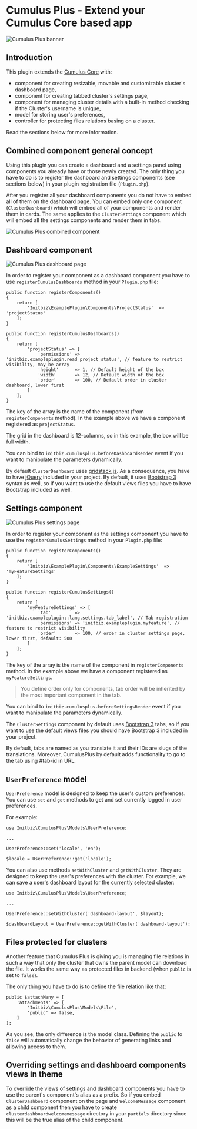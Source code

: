 # Cumulus Plus - Extend your Cumulus Core based app
![Cumulus Plus banner](https://raw.githubusercontent.com/initbiz/initbiz.github.io/master/cumulusplus/assets/images/cumulus-plus-banner.png)

## Introduction

This plugin extends the [Cumulus Core](https://octobercms.com/plugin/initbiz-cumuluscore) with:

* component for creating resizable, movable and customizable cluster's dashboard page,
* component for creating tabbed cluster's settings page,
* component for managing cluster details with a built-in method checking if the Cluster's username is unique,
* model for storing user's preferences,
* controller for protecting files relations basing on a cluster.

Read the sections below for more information.

[//]: # (Documentation)

## Combined component general concept

Using this plugin you can create a dashboard and a settings panel using components you already have or those newly created. The only thing you have to do is to register the dashboard and settings components (see sections below) in your plugin registration file (`Plugin.php`).

After you register all your dashboard components you do not have to embed all of them on the dashboard page. You can embed only one component (`ClusterDashboard`) which will embed all of your components and render them in cards. The same applies to the `ClusterSettings` component which will embed all the settings components and render them in tabs.

![Cumulus Plus combined component](https://raw.githubusercontent.com/initbiz/initbiz.github.io/master/cumulusplus/assets/images/combined-component.png)

## Dashboard component

![Cumulus Plus dashboard page](https://raw.githubusercontent.com/initbiz/initbiz.github.io/master/cumulusplus/assets/images/screenshot1.png)

In order to register your component as a dashboard component you have to use `registerCumulusDashboards` method in your `Plugin.php` file:

    public function registerComponents()
    {
        return [
            'Initbiz\ExamplePlugin\Components\ProjectStatus'  =>  'projectStatus'
        ];
    }

    public function registerCumulusDashboards()
    {
        return [
            'projectStatus' => [
                'permissions' => 'initbiz.exampleplugin.read_project_status', // feature to restrict visibility, may be array
                'height'      => 1, // Default height of the box
                'width'       => 12, // Default width of the box
                'order'       => 100, // Default order in cluster dashboard, lower first
            ]
        ];
    }

The key of the array is the name of the component (from `registerComponents` method). In the example above we have a component registered as `projectStatus`.

The grid in the dashboard is 12-columns, so in this example, the box will be full width.

You can bind to `initbiz.cumulusplus.beforeDashboardRender` event if you want to manipulate the parameters dynamically.

By default `ClusterDashboard` uses [gridstack.js](https://github.com/gridstack/gridstack.js). As a consequence, you have to have [jQuery](https://jquery.com/) included in your project. By default, it uses [Bootstrap 3](https://getbootstrap.com/) syntax as well, so if you want to use the default views files you have to have Bootstrap included as well.

## Settings component

![Cumulus Plus settings page](https://raw.githubusercontent.com/initbiz/initbiz.github.io/master/cumulusplus/assets/images/screenshot2.png)

In order to register your component as the settings component you have to use the `registerCumulusSettings` method in your `Plugin.php` file:


    public function registerComponents()
    {
        return [
            'Initbiz\ExamplePlugin\Components\ExampleSettings'  =>  'myFeatureSettings'
        ];
    }

    public function registerCumulusSettings()
    {
        return [
            'myFeatureSettings' => [
                'tab'         => 'initbiz.exampleplugin::lang.settings.tab_label', // Tab registration
                'permissions' => 'initbiz.exampleplugin.myfeature', // feature to restrict visibility
                'order'       => 100, // order in cluster settings page, lower first, default: 500
            ]
        ];
    }

The key of the array is the name of the component in `registerComponents` method. In the example above we have a component registered as `myFeatureSettings`.

> You define order only for components, tab order will be inherited by the most important component in the tab.

You can bind to `initbiz.cumulusplus.beforeSettingsRender` event if you want to manipulate the parameters dynamically.

The `ClusterSettings` component by default uses [Bootstrap 3](https://getbootstrap.com/) tabs, so if you want to use the default views files you should have Bootstrap 3 included in your project.

By default, tabs are named as you translate it and their IDs are slugs of the translations. Moreover, CumulusPlus by default adds functionality to go to the tab using #tab-id in URL.

## `UserPreference` model

`UserPreference` model is designed to keep the user's custom preferences. You can use `set` and `get` methods to get and set currently logged in user preferences.

For example:

    use Initbiz\CumulusPlus\Models\UserPreference;

    ...

    UserPreference::set('locale', 'en');

    $locale = UserPreference::get('locale');

You can also use methods `setWithCluster` and `getWithCluster`. They are designed to keep the user's preferences with the cluster. For example, we can save a user's dashboard layout for the currently selected cluster:

    use Initbiz\CumulusPlus\Models\UserPreference;

    ...

    UserPreference::setWithCluster('dashboard-layout', $layout);

    $dashboardLayout = UserPreference::getWithCluster('dashboard-layout');

## Files protected for clusters

Another feature that Cumulus Plus is giving you is managing file relations in such a way that only the cluster that owns the parent model can download the file. It works the same way as protected files in backend (when `public` is set to `false`).

The only thing you have to do is to define the file relation like that:

    public $attachMany = [
        'attachments' => [
            'Initbiz\CumulusPlus\Models\File',
            'public' => false,
        ]
    ];

As you see, the only difference is the model class. Defining the `public` to `false` will automatically change the behavior of generating links and allowing access to them.

## Overriding settings and dashboard components views in theme

To override the views of settings and dashboard components you have to use the parent's component's alias as a prefix. So if you embed `ClusterDashboard` component on the page and `WelcomeMessage` component as a child component then you have to create `clusterdashboardwelcomemessage` directory in your `partials` directory since this will be the true alias of the child component.